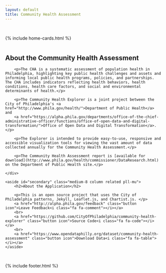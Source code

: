 ```yaml
---
layout: default
title: Community Health Assessment
---
```


<br>

{% include home-cards.html %}

<div class="row">
 	<div class="medium-16 column">
		<h2>About the Community Health Assessment</h2>

		<p>The CHA is a systematic assessment of population health in Philadelphia, highlighting key public health challenges and assets and informing local public health programs, policies, and partnerships. The CHA includes indicators reflecting health behaviors, health conditions, health care factors, and social and environmental determinants of health.</p>

		<p>The Community Health Explorer is a joint project between the City of Philadelphia's <a href="http://www.phila.gov/health/">Department of Public Health</a> and
		<a href="https://alpha.phila.gov/departments/office-of-the-chief-administrative-officer/functions/office-of-open-data-and-digital-transformation/">Office of Open Data and Digital Transformation</a>.</p>

		<p>The Explorer is intended to provide easy-to-use, responsive and accessible visualization tools for viewing the vast amount of data collected annually for the Community Health Assessment.</p>

		<p>The Community Health Assessment report is [available for download](http://www.phila.gov/health/commissioner/DataResearch.html) on the Department of Public Health site.</p>

	</div>
	
	<aside id="secondary" class="medium-8 column related pll-mu">
		<h2>About the Application</h2>

		<p>This is an open source project that uses the City of Philadelphia patterns, Jekyll, Leaflet.js, and Chartist.js. </p>
		<a href="http://alpha.phila.gov/feedback" class="button icon">Leave Feedback<i class="fa fa-comment"></i></a>
		<br>
		<a href="https://github.com/CityOfPhiladelphia/community-health-explorer" class="button icon">Source Code<i class="fa fa-code"></i></a>
		<br>
		<a href="https://www.opendataphilly.org/dataset/community-health-assessment" class="button icon">Download Data<i class="fa fa-table"></i></a>
	</aside>
</div>



<!--<h2>About the Community Health Assessment (CHA)</h2>-->




<br>

{% include footer.html %}
